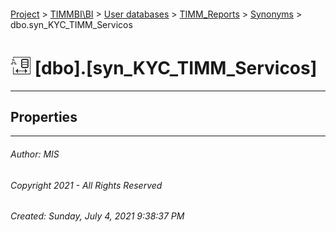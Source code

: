 #### 

[Project](../../../../index.md) > [TIMMBI\\BI](../../../index.md) > [User databases](../../index.md) > [TIMM_Reports](../index.md) > [Synonyms](Synonyms.md) > dbo.syn_KYC_TIMM_Servicos

# ![Synonyms](../../../../Images/Synonym32.png) [dbo].[syn_KYC_TIMM_Servicos]

---

## <a name="#properties"></a>Properties



---

###### Author:  MIS

###### Copyright 2021 - All Rights Reserved

###### Created: Sunday, July 4, 2021 9:38:37 PM

